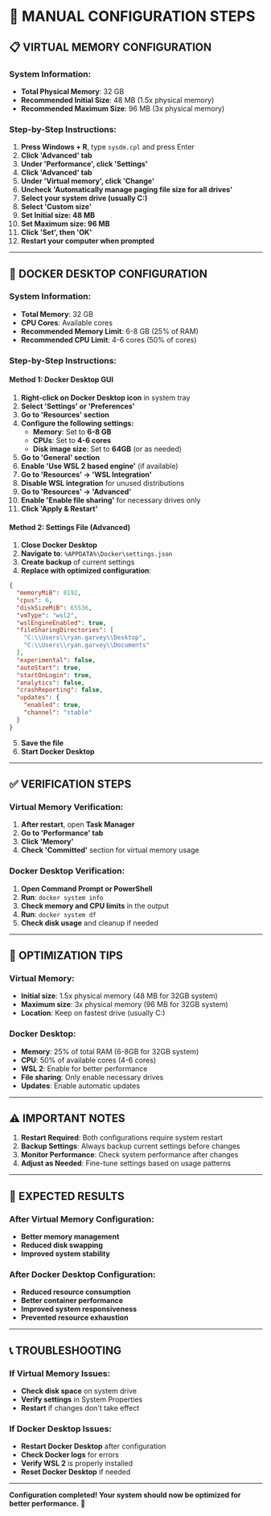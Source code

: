 # 🔧 **MANUAL CONFIGURATION STEPS**

## 📋 **VIRTUAL MEMORY CONFIGURATION**

### **System Information:**
- **Total Physical Memory**: 32 GB
- **Recommended Initial Size**: 48 MB (1.5x physical memory)
- **Recommended Maximum Size**: 96 MB (3x physical memory)

### **Step-by-Step Instructions:**

1. **Press Windows + R**, type `sysdm.cpl` and press Enter
2. **Click 'Advanced' tab**
3. **Under 'Performance', click 'Settings'**
4. **Click 'Advanced' tab**
5. **Under 'Virtual memory', click 'Change'**
6. **Uncheck 'Automatically manage paging file size for all drives'**
7. **Select your system drive (usually C:)**
8. **Select 'Custom size'**
9. **Set Initial size: 48 MB**
10. **Set Maximum size: 96 MB**
11. **Click 'Set', then 'OK'**
12. **Restart your computer when prompted**

---

## 🐳 **DOCKER DESKTOP CONFIGURATION**

### **System Information:**
- **Total Memory**: 32 GB
- **CPU Cores**: Available cores
- **Recommended Memory Limit**: 6-8 GB (25% of RAM)
- **Recommended CPU Limit**: 4-6 cores (50% of cores)

### **Step-by-Step Instructions:**

#### **Method 1: Docker Desktop GUI**
1. **Right-click on Docker Desktop icon** in system tray
2. **Select 'Settings' or 'Preferences'**
3. **Go to 'Resources' section**
4. **Configure the following settings:**
   - **Memory**: Set to **6-8 GB**
   - **CPUs**: Set to **4-6 cores**
   - **Disk image size**: Set to **64GB** (or as needed)
5. **Go to 'General' section**
6. **Enable 'Use WSL 2 based engine'** (if available)
7. **Go to 'Resources' → 'WSL Integration'**
8. **Disable WSL integration** for unused distributions
9. **Go to 'Resources' → 'Advanced'**
10. **Enable 'Enable file sharing'** for necessary drives only
11. **Click 'Apply & Restart'**

#### **Method 2: Settings File (Advanced)**
1. **Close Docker Desktop**
2. **Navigate to**: `%APPDATA%\Docker\settings.json`
3. **Create backup** of current settings
4. **Replace with optimized configuration**:

```json
{
  "memoryMiB": 8192,
  "cpus": 6,
  "diskSizeMiB": 65536,
  "vmType": "wsl2",
  "wslEngineEnabled": true,
  "fileSharingDirectories": [
    "C:\\Users\\ryan.garvey\\Desktop",
    "C:\\Users\\ryan.garvey\\Documents"
  ],
  "experimental": false,
  "autoStart": true,
  "startOnLogin": true,
  "analytics": false,
  "crashReporting": false,
  "updates": {
    "enabled": true,
    "channel": "stable"
  }
}
```

5. **Save the file**
6. **Start Docker Desktop**

---

## ✅ **VERIFICATION STEPS**

### **Virtual Memory Verification:**
1. **After restart**, open **Task Manager**
2. **Go to 'Performance' tab**
3. **Click 'Memory'**
4. **Check 'Committed'** section for virtual memory usage

### **Docker Desktop Verification:**
1. **Open Command Prompt or PowerShell**
2. **Run**: `docker system info`
3. **Check memory and CPU limits** in the output
4. **Run**: `docker system df`
5. **Check disk usage** and cleanup if needed

---

## 🚀 **OPTIMIZATION TIPS**

### **Virtual Memory:**
- **Initial size**: 1.5x physical memory (48 MB for 32GB system)
- **Maximum size**: 3x physical memory (96 MB for 32GB system)
- **Location**: Keep on fastest drive (usually C:)

### **Docker Desktop:**
- **Memory**: 25% of total RAM (6-8GB for 32GB system)
- **CPU**: 50% of available cores (4-6 cores)
- **WSL 2**: Enable for better performance
- **File sharing**: Only enable necessary drives
- **Updates**: Enable automatic updates

---

## ⚠️ **IMPORTANT NOTES**

1. **Restart Required**: Both configurations require system restart
2. **Backup Settings**: Always backup current settings before changes
3. **Monitor Performance**: Check system performance after changes
4. **Adjust as Needed**: Fine-tune settings based on usage patterns

---

## 🎯 **EXPECTED RESULTS**

### **After Virtual Memory Configuration:**
- **Better memory management**
- **Reduced disk swapping**
- **Improved system stability**

### **After Docker Desktop Configuration:**
- **Reduced resource consumption**
- **Better container performance**
- **Improved system responsiveness**
- **Prevented resource exhaustion**

---

## 📞 **TROUBLESHOOTING**

### **If Virtual Memory Issues:**
- **Check disk space** on system drive
- **Verify settings** in System Properties
- **Restart** if changes don't take effect

### **If Docker Desktop Issues:**
- **Restart Docker Desktop** after configuration
- **Check Docker logs** for errors
- **Verify WSL 2** is properly installed
- **Reset Docker Desktop** if needed

---

**Configuration completed! Your system should now be optimized for better performance.** 🚀
